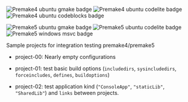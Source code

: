 ![Premake4 ubuntu gmake badge](https://github.com/Jarod42/premake-sample-projects/workflows/premake4-ubuntu-gmake/badge.svg)
![Premake4 ubuntu codelite badge](https://github.com/Jarod42/premake-sample-projects/workflows/premake4-ubuntu-codelite/badge.svg)
![Premake4 ubuntu codeblocks badge](https://github.com/Jarod42/premake-sample-projects/workflows/premake4-ubuntu-codeblocks/badge.svg)

![Premake5 ubuntu gmake badge](https://github.com/Jarod42/premake-sample-projects/workflows/premake5-ubuntu-gmake/badge.svg)
![Premake5 ubuntu codelite badge](https://github.com/Jarod42/premake-sample-projects/workflows/premake5-ubuntu-codelite/badge.svg)
![Premake5 windows msvc badge](https://github.com/Jarod42/premake-sample-projects/workflows/premake5-windows-msvc/badge.svg)

Sample projects for integration testing premake4/premake5

- project-00:
Nearly empty configurations

- project-01:
test basic build options (`includedirs`, `sysincludedirs`, `forceincludes`, `defines`, `buildoptions`)

- project-02:
test application kind (`"ConsoleApp"`, `"staticLib"`, `"SharedLib"`) and `links` between projects.
